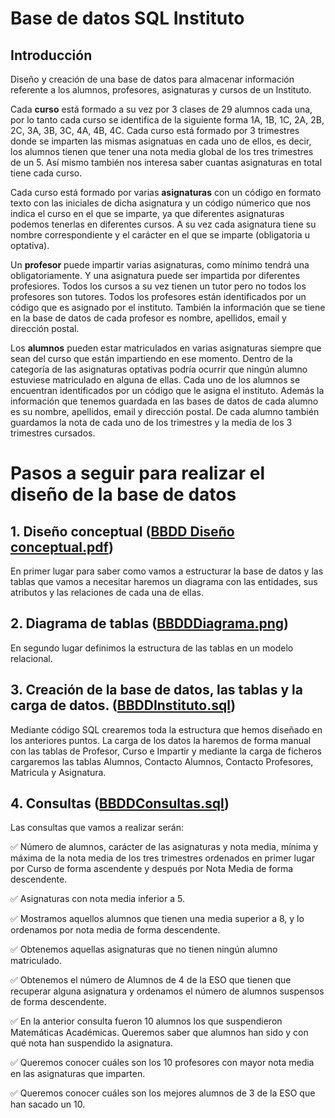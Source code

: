 # Base de datos SQL Instituto

## Introducción 

Diseño y creación de una base de datos para almacenar información referente a los alumnos, profesores, asignaturas y cursos de un Instituto.

Cada **curso** está formado a su vez por 3 clases de 29 alumnos cada una, por lo tanto cada curso se identifica de la siguiente forma 1A, 1B, 1C, 2A, 2B, 2C, 3A, 3B, 3C, 4A, 4B, 4C. Cada curso está formado por 3 trimestres donde se imparten las mismas asignatuas en cada uno de ellos, es decir, los alumnos tienen que tener una nota media global de los tres trimestres de un 5. Así mismo también nos interesa saber cuantas asignaturas en total tiene cada curso. 

Cada curso está formado por varias **asignaturas** con un código en formato texto con las iniciales de dicha asignatura y un código númerico que nos indica el curso en el que se imparte, ya que diferentes asignaturas podemos tenerlas en diferentes cursos. A su vez cada asignatura tiene su nombre correspondiente y el carácter en el que se imparte (obligatoria u optativa).

Un **profesor** puede impartir varias asignaturas, como mínimo tendrá una obligatoriamente. Y una asignatura puede ser impartida por diferentes profesiores. Todos los cursos a su vez tienen un tutor pero no todos los profesores son tutores. Todos los profesores están identificados por un código que es asignado por el instituto. También la información que se tiene en la base de datos de cada profesor es nombre, apellidos, email y dirección postal. 

Los **alumnos** pueden estar matriculados en varias asignaturas siempre que sean del curso que están impartiendo en ese momento. Dentro de la categoría de las asignaturas optativas podría ocurrir que ningún alumno estuviese matriculado en alguna de ellas. Cada uno de los alumnos se encuentran identificados por un código que le asigna el instituto. Además la información que tenemos guardada en las bases de datos de cada alumno es su nombre, apellidos, email y dirección postal. De cada alumno también guardamos la nota de cada uno de los trimestres y la media de los 3 trimestres cursados. 

# Pasos a seguir para realizar el diseño de la base de datos

## 1. Diseño conceptual ([BBDD Diseño conceptual.pdf](https://github.com/noelianav91/Base-de-datos-SQL-Instituto/blob/c73147b5f983d3d53237ffba6cb8a3ad534d80c3/BBDD%20Dise%C3%B1o%20conceptual.pdf))

En primer lugar para saber como vamos a estructurar la base de datos y las tablas que vamos a necesitar haremos un diagrama con las entidades, sus atributos y las relaciones de cada una de ellas. 

## 2. Diagrama de tablas ([BBDDDiagrama.png](https://github.com/noelianav91/Base-de-datos-SQL-Instituto/blob/c73147b5f983d3d53237ffba6cb8a3ad534d80c3/BBDDDiagrama.png))

En segundo lugar definimos la estructura de las tablas en un modelo relacional.

## 3. Creación de la base de datos, las tablas y la carga de datos. ([BBDDInstituto.sql](https://github.com/noelianav91/Base-de-datos-SQL-Instituto/blob/c73147b5f983d3d53237ffba6cb8a3ad534d80c3/BBDDInstituto.sql))

Mediante código SQL crearemos toda la estructura que hemos diseñado en los anteriores puntos. La carga de los datos la haremos de forma manual con las tablas de Profesor, Curso e Impartir y mediante la carga de ficheros cargaremos las tablas Alumnos, Contacto Alumnos, Contacto Profesores, Matricula y Asignatura.

## 4. Consultas ([BBDDConsultas.sql](https://github.com/noelianav91/Base-de-datos-SQL-Instituto/blob/c73147b5f983d3d53237ffba6cb8a3ad534d80c3/BBDDConsultas.sql))

Las consultas que vamos a realizar serán:

✅ Número de alumnos, carácter de las asignaturas y nota media, mínima y máxima de la nota media de los tres trimestres ordenados en primer lugar por Curso de forma ascendente y después por Nota Media de forma descendente.

✅ Asignaturas con nota media inferior a 5.

✅ Mostramos aquellos alumnos que tienen una media superior a 8, y lo ordenamos por nota media de forma descendente.

✅ Obtenemos aquellas asignaturas que no tienen ningún alumno matriculado.

✅ Obtenemos el número de Alumnos de 4 de la ESO que tienen que recuperar alguna asignatura y ordenamos el número de alumnos suspensos de forma descendente.

✅ En la anterior consulta fueron 10 alumnos los que suspendieron Matemáticas Académicas. Queremos saber que alumnos han sido y con qué nota han suspendido la asignatura.

✅ Queremos conocer cuáles son los 10 profesores con mayor nota media en las asignaturas que imparten.

✅ Queremos conocer cuáles son los mejores alumnos de 3 de la ESO que han sacado un 10.


